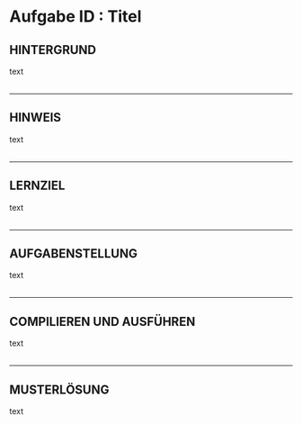 
# Aufgabe ID : Titel

## HINTERGRUND

text
<br><br>
***

## HINWEIS 
text
<br><br> 
***

## LERNZIEL
text 
<br><br> 
***

## AUFGABENSTELLUNG
text
<br><br> 
***

## COMPILIEREN UND AUSFÜHREN
text
<br><br> 
***

## MUSTERLÖSUNG
text